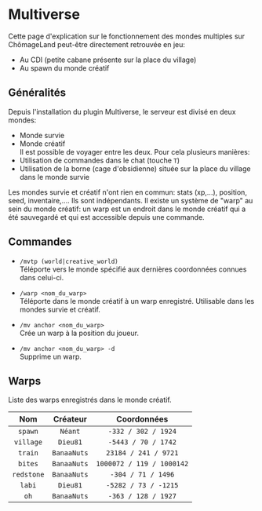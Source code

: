 # Multiverse

Cette page d'explication sur le fonctionnement des mondes multiples sur ChômageLand peut-être directement retrouvée en jeu:  
- Au CDI (petite cabane présente sur la place du village)  
- Au spawn du monde créatif  

## Généralités

Depuis l'installation du plugin Multiverse, le serveur est divisé en deux mondes:  
- Monde survie  
- Monde créatif  
Il est possible de voyager entre les deux. Pour cela plusieurs manières:  
- Utilisation de commandes dans le chat (touche `T`)  
- Utilisation de la borne (cage d'obsidienne) située sur la place du village dans le monde survie  

Les mondes survie et créatif n'ont rien en commun: stats (xp,...), position, seed, inventaire,.... Ils sont indépendants. Il existe un système de "warp" au sein du monde créatif: un warp est un endroit dans le monde créatif qui a été sauvegardé et qui est accessible depuis une commande.

## Commandes

* `/mvtp (world|creative_world)`  
Téléporte vers le monde spécifié aux dernières coordonnées connues dans celui-ci.

* `/warp <nom_du_warp>`  
Téléporte dans le monde créatif à un warp enregistré. Utilisable dans les mondes survie et créatif.

* `/mv anchor <nom_du_warp>`  
Crée un warp à la position du joueur.

* `/mv anchor <nom_du_warp> -d`  
Supprime un warp.

## Warps

Liste des warps enregistrés dans le monde créatif.

| Nom | Créateur | Coordonnées |
|:---:|:--------:|:-----------:|
| `spawn` | `Néant` | `-332 / 302 / 1924` |
| `village` | `Dieu81` | `-5443 / 70 / 1742` |
| `train` | `BanaaNuts` | `23184 / 241 / 9721` |
| `bites` | `BanaaNuts` | `1000072 / 119 / 1000142` |
| `redstone` | `BanaaNuts` | `-304 / 71 / 1496` |
| `labi` | `Dieu81` | `-5282 / 73 / -1215` |
| `oh` | `BanaaNuts` | `-363 / 128 / 1927` |
